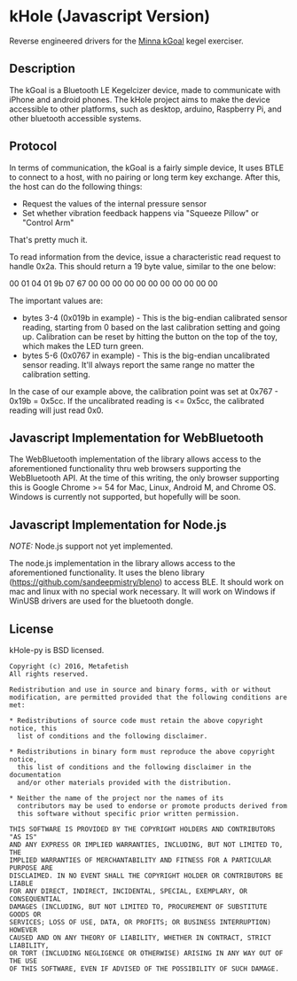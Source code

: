 # kHole (Javascript Version)

Reverse engineered drivers for the
[Minna kGoal](http://www.minnalife.com/products/kgoal) kegel
exerciser.

## Description

The kGoal is a Bluetooth LE Kegelcizer device, made to communicate
with iPhone and android phones. The kHole project aims to make the
device accessible to other platforms, such as desktop, arduino,
Raspberry Pi, and other bluetooth accessible systems.

## Protocol

In terms of communication, the kGoal is a fairly simple device, It
uses BTLE to connect to a host, with no pairing or long term key
exchange. After this, the host can do the following things:

- Request the values of the internal pressure sensor
- Set whether vibration feedback happens via "Squeeze Pillow" or
  "Control Arm"
  
That's pretty much it.

To read information from the device, issue a characteristic read
request to handle 0x2a. This should return a 19 byte value, similar to
the one below:

00 01 04 01 9b 07 67 00 00 00 00 00 00 00 00 00 00 00

The important values are:

- bytes 3-4 (0x019b in example) - This is the big-endian calibrated
  sensor reading, starting from 0 based on the last calibration
  setting and going up. Calibration can be reset by hitting the button
  on the top of the toy, which makes the LED turn green.
- bytes 5-6 (0x0767 in example) - This is the big-endian uncalibrated
  sensor reading. It'll always report the same range no matter the
  calibration setting.

In the case of our example above, the calibration point was set at
0x767 - 0x19b = 0x5cc. If the uncalibrated reading is <= 0x5cc, the
calibrated reading will just read 0x0.

## Javascript Implementation for WebBluetooth

The WebBluetooth implementation of the library allows access to the
aforementioned functionality thru web browsers supporting the
WebBluetooth API. At the time of this writing, the only browser
supporting this is Google Chrome >= 54 for Mac, Linux, Android M, and
Chrome OS. Windows is currently not supported, but hopefully will be
soon.

## Javascript Implementation for Node.js

_NOTE:_ Node.js support not yet implemented.

The node.js implementation in the library allows access to the
aforementioned functionality. It uses the bleno library
(https://github.com/sandeepmistry/bleno) to access BLE. It should work
on mac and linux with no special work necessary. It will work on
Windows if WinUSB drivers are used for the bluetooth dongle.

## License

kHole-py is BSD licensed.

    Copyright (c) 2016, Metafetish
    All rights reserved.
    
    Redistribution and use in source and binary forms, with or without
    modification, are permitted provided that the following conditions are met:
    
    * Redistributions of source code must retain the above copyright notice, this
      list of conditions and the following disclaimer.
    
    * Redistributions in binary form must reproduce the above copyright notice,
      this list of conditions and the following disclaimer in the documentation
      and/or other materials provided with the distribution.
    
    * Neither the name of the project nor the names of its
      contributors may be used to endorse or promote products derived from
      this software without specific prior written permission.
    
    THIS SOFTWARE IS PROVIDED BY THE COPYRIGHT HOLDERS AND CONTRIBUTORS "AS IS"
    AND ANY EXPRESS OR IMPLIED WARRANTIES, INCLUDING, BUT NOT LIMITED TO, THE
    IMPLIED WARRANTIES OF MERCHANTABILITY AND FITNESS FOR A PARTICULAR PURPOSE ARE
    DISCLAIMED. IN NO EVENT SHALL THE COPYRIGHT HOLDER OR CONTRIBUTORS BE LIABLE
    FOR ANY DIRECT, INDIRECT, INCIDENTAL, SPECIAL, EXEMPLARY, OR CONSEQUENTIAL
    DAMAGES (INCLUDING, BUT NOT LIMITED TO, PROCUREMENT OF SUBSTITUTE GOODS OR
    SERVICES; LOSS OF USE, DATA, OR PROFITS; OR BUSINESS INTERRUPTION) HOWEVER
    CAUSED AND ON ANY THEORY OF LIABILITY, WHETHER IN CONTRACT, STRICT LIABILITY,
    OR TORT (INCLUDING NEGLIGENCE OR OTHERWISE) ARISING IN ANY WAY OUT OF THE USE
    OF THIS SOFTWARE, EVEN IF ADVISED OF THE POSSIBILITY OF SUCH DAMAGE.
